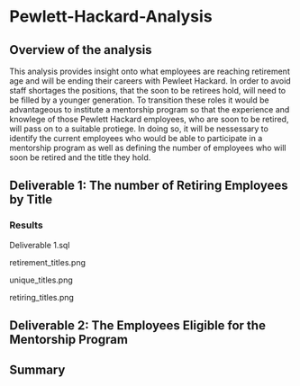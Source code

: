 # Pewlett-Hackard-Analysis
## Overview of the analysis
This analysis provides insight onto what employees are reaching retirement age and will be ending their careers with Pewleet Hackard. In order to avoid staff shortages the positions, that the soon to be retirees hold, will need to be filled by a younger generation. To transition these roles it would be advantageous to institute a mentorship program so that the experience and knowlege of those Pewlett Hackard employees, who are soon to be retired, will pass on to a suitable protiege. In doing so, it will be nessessary to identify the current employees who would be able to participate in a mentorship program as well as defining the number of employees who will soon be retired and the title they hold.
## Deliverable 1: The number of Retiring Employees by Title
### Results

Deliverable 1.sql

retirement_titles.png

unique_titles.png

retiring_titles.png

## Deliverable 2: The Employees Eligible for the Mentorship Program
## Summary
